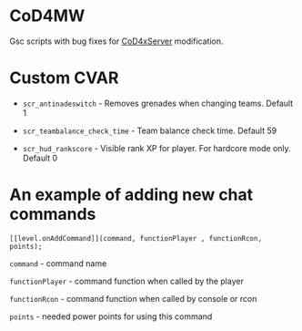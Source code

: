 # CoD4MW

Gsc scripts with bug fixes for [CoD4xServer](https://github.com/callofduty4x/CoD4x_Server) modification.

# Custom CVAR

- ```scr_antinadeswitch``` - Removes grenades when changing teams. Default 1

- ```scr_teambalance_check_time``` - Team balance check time. Default 59 

- ```scr_hud_rankscore``` - Visible rank XP for player. For hardcore mode only. Default 0

# An example of adding new chat commands
  ```[[level.onAddCommand]](command, functionPlayer , functionRcon, points);```
  
  ```command``` - command name
  
  ```functionPlayer``` - command function when called by the player
  
  ```functionRcon``` - command function when called by console or rcon
  
  ```points``` - needed power points for using this command
  